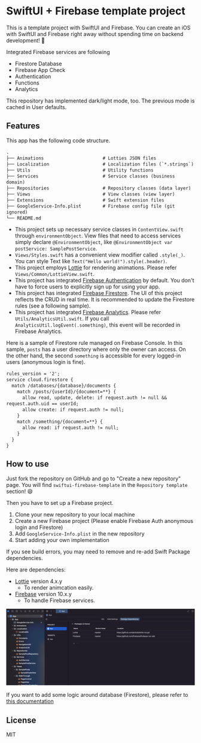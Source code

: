 # SwiftUI + Firebase template project

This is a template project with SwiftUI and Firebase. You can create an iOS with SwiftUI and Firebase right away without spending time on backend development! :rocket:

Integrated Firebase services are following
- Firestore Database
- Firebase App Check
- Authentication
- Functions
- Analytics

This repository has implemented dark/light mode, too. The previous mode is cached in User defaults.

## Features

This app has the following code structure.

```
.
├── Animations                      # Lotties JSON files
├── Localization                    # Localization files (`*.strings`)
├── Utils                           # Utility functions 
├── Services                        # Service classes (business domain)
├── Repositories                    # Repository classes (data layer)
├── Views                           # View classes (view layer)
├── Extensions                      # Swift extension files
├── GoogleService-Info.plist        # Firebase config file (git ignored)
└── README.md
```

- This project sets up necessary service classes in `ContentView.swift` through `environmentObject`. View files that need to access services simply declare `@EnvironmentObject`, like `@EnvironmentObject var postService: SamplePostService`.
- `Views/Styles.swift` has a convenient view modifier called `.style(_)`. You can style Text like `Text("Hello world!").style(.header)`.
- This project employs [Lottie](https://github.com/airbnb/lottie-ios) for rendering animations. Please refer `Views/Common/LottieView.swift`.
- This project has integrated [Firebase Authentication](https://firebase.google.com/docs/auth) by default. You don't have to force users to explicitly sign up for using your app.
- This project has integrated [Firebase Firestore](https://firebase.google.com/docs/firestore). The UI of this project reflects the CRUD in real time. It is recommended to update the Firestore rules (see a following sample).
- This project has integrated [Firebase Analytics](https://firebase.google.com/docs/analytics). Please refer `Utils/AnalyticsUtil.swift`. If you call `AnalyticsUtil.logEvent(.something)`, this event will be recorded in Firebase Analytics.


Here is a sample of Firestore rule managed on Firebase Console. In this sample, `posts` has a user directory where only the owner can access. On the other hand, the second `something` is accessible for every logged-in users (anonymous login is fine).

```
rules_version = '2';
service cloud.firestore {
  match /databases/{database}/documents {
    match /posts/{userId}/{document=**} {
      allow read, update, delete: if request.auth != null && request.auth.uid == userId;
      allow create: if request.auth != null;
    }
    match /something/{document=**} {
      allow read: if request.auth != null;
    }
  }
}
```

## How to use

Just fork the repository on GitHub and go to "Create a new repository" page. You will find `swiftui-firebase-template` in the `Repository template` section! :smile:

Then you have to set up a Firebase project.

1. Clone your new repository to your local machine
2. Create a new Firebase project (Please enable Firebase Auth anonymous login and Firestore)
3. Add `GoogleService-Info.plist` in the new repository
4. Start adding your own implementation

If you see build errors, you may need to remove and re-add Swift Package dependencies.

Here are dependencies:
- [Lottie](https://github.com/airbnb/lottie-ios) version 4.x.y
  - To render animcation easily.
- [Firebase](https://github.com/firebase/firebase-ios-sdk) version 10.x.y
  - To handle Firebase services.

![img](docs/package.png)

If you want to add some logic around database (Firestore), please refer to [this documentation](https://firebase.google.com/docs/functions)


## License

MIT
